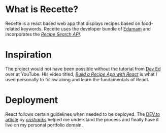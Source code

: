 # What is Recette?
Recette is a react based web app that displays recipes based on food-related keywords. Recette uses the developer bundle of [Edamam](https://www.edamam.com/) and incorporates the *[Recipe Search API](https://developer.edamam.com/edamam-recipe-api)*.

# Inspiration
The project would not have been possible without the tutorial from [Dev Ed](https://www.youtube.com/channel/UClb90NQQcskPUGDIXsQEz5Q/featured) over at YouTube. His video titled, *[Build a Recipe App with React](https://www.youtube.com/watch?v=U9T6YkEDkMo&t=2546s)* is what I used personally to follow along and learn the fundamentals of React.

# Deployment
React follows certain guidelines when needed to be deployed. The [DEV.to article](https://dev.to/crishanks/deploy-host-your-react-app-with-cpanel-in-under-5-minutes-4mf6) by *[crishanks](https://dev.to/crishanks)* helped me understand the process and finally have it live on my personal portfolio domain.
